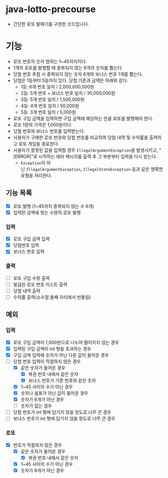 # java-lotto-precourse

- 간단한 로또 발매기를 구현한 코드입니다.

# 기능

- 로또 번호의 숫자 범위는 1~45까지이다.
- 1개의 로또를 발행할 때 중복되지 않는 6개의 숫자를 뽑는다.
- 당첨 번호 추첨 시 중복되지 않는 숫자 6개와 보너스 번호 1개를 뽑는다.
- 당첨은 1등부터 5등까지 있다. 당첨 기준과 금액은 아래와 같다.
    - 1등: 6개 번호 일치 / 2,000,000,000원
    - 2등: 5개 번호 + 보너스 번호 일치 / 30,000,000원
    - 3등: 5개 번호 일치 / 1,500,000원
    - 4등: 4개 번호 일치 / 50,000원
    - 5등: 3개 번호 일치 / 5,000원
- 로또 구입 금액을 입력하면 구입 금액에 해당하는 만큼 로또를 발행해야 한다.
- 로또 1장의 가격은 1,000원이다.
- 당첨 번호와 보너스 번호를 입력받는다.
- 사용자가 구매한 로또 번호와 당첨 번호를 비교하여 당첨 내역 및 수익률을 출력하고 로또 게임을 종료한다.
- 사용자가 잘못된 값을 입력할 경우 `IllegalArgumentException`을 발생시키고, "[ERROR]"로 시작하는 에러 메시지를 출력 후 그 부분부터 입력을 다시 받는다.
    - `Exception`이 아닌 `IllegalArgumentException`, `IllegalStateException` 등과 같은 명확한 유형을 처리한다.

## 기능 목록

- [x]  로또 발행 (1~45까지 중복되지 않는 수 6개)
- [x]  입력된 금액에 맞는 수량의 로또 발행

### 입력

- [x]  로또 구입 금액 입력
- [x]  당첨번호 입력
- [x]  보너스 번호 입력

### 출력

- [ ]  로또 구입 수량 출력
- [ ]  발급된 로또 번호 리스트 출력
- [ ]  당첨 내역 출력
- [ ]  수익률 출력(소수점 둘째 자리에서 반올림)

## 예외

### 입력

- [x]  로또 구입 금액이 1,000원으로 나누어 떨어지지 않는 경우
- [x]  입력된 구입 금액이 int 형을 초과하는 경우
- [x]  구입 금액 입력에 숫자가 아닌 다른 값이 들어온 경우
- [ ]  당첨 번호 입력이 적절하지 않은 경우
    - [x]  같은 숫자가 들어온 경우
        - [x]  복권 번호 내에서 같은 숫자
        - [x]  보너스 번호가 기존 번호와 같은 숫자
    - [x]  1~45 사이의 수가 아닌 경우
    - [x]  숫자나 쉼표가 아닌 값이 들어온 경우
    - [x]  숫자가 6개가 아닌 경우
    - [ ]  숫자가 없는 경우
- [ ]  당첨 번호가 int 형에 담기지 않을 정도로 너무 큰 경우
- [ ]  보너스 번호가 int 형에 담기지 않을 정도로 너무 큰 경우

### 로또

- [x]  번호가 적절하지 않은 경우
    - [x]  같은 숫자가 들어온 경우
        - [x]  복권 번호 내에서 같은 숫자
    - [x]  1~45 사이의 수가 아닌 경우
    - [x]  숫자가 6개가 아닌 경우
